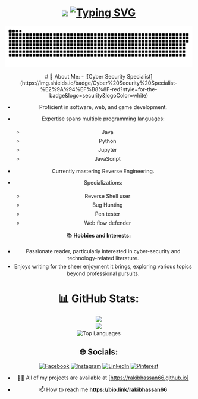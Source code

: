 <div align="center">
  <!-- Header -->
        <h1 align="center"> 
            <img src="https://readme-typing-svg.herokuapp.com/?font=Righteous&size=35&center=true&vCenter=true&width=500&height=70&duration=4000&lines=Hey%2C+This_is(Deadbrat)" /> 
        <a href="https://git.io/typing-svg"><img src="https://readme-typing-svg.herokuapp.com?font=Fira+Code&pause=1000&color=41C9E2&background=AD24CA00&random=false&width=435&lines=Welcome%2C+It's+an+honor+to+have+you" alt="Typing SVG" /></a>
</div>

<a target="_blank" rel="noopener noreferrer nofollow" href="https://raw.githubusercontent.com/rakibhassan66/rakibhassan66/output/github-contribution-grid-snake-dark.svg"><img src="https://raw.githubusercontent.com/ShrekBytes/ShrekBytes/output/github-contribution-grid-snake-dark.svg" alt="Snake animation" style="max-width: 100%;"></a>
          
<div align="center">

<div align="center">
  # 💫 About Me:
  - ![Cyber Security Specialist](https://img.shields.io/badge/Cyber%20Security%20Specialist-%E2%9A%94%EF%B8%8F-red?style=for-the-badge&logo=security&logoColor=white)<br>
  
  - Proficient in software, web, and game development.<br>
  
  - Expertise spans multiple programming languages:<br>
    - <i class="fab fa-java" style="font-size: 20px;"></i> Java  
    - <i class="fab fa-python" style="font-size: 20px;"></i> Python  
    - <i class="fab fa-jupyter" style="font-size: 20px;"></i> Jupyter  
    - <i class="fab fa-js" style="font-size: 20px;"></i> JavaScript  

  - Currently mastering Reverse Engineering.<br>
  
  - Specializations:<br>
    - <i class="fas fa-sync-alt" style="font-size: 20px;"></i> Reverse Shell user<br>
    - <i class="fas fa-bug" style="font-size: 20px;"></i> Bug Hunting<br>
    - <i class="fas fa-shield-alt" style="font-size: 20px;"></i> Pen tester<br>
    - <i class="fas fa-network-wired" style="font-size: 20px;"></i> Web flow defender<br>
  
  📚 **Hobbies and Interests:**<br>
  - <i class="fas fa-book" style="font-size: 20px;"></i> Passionate reader, particularly interested in cyber-security and technology-related literature.<br>
  - <i class="fas fa-pencil-alt" style="font-size: 20px;"></i> Enjoys writing for the sheer enjoyment it brings, exploring various topics beyond professional pursuits.
</div>


# 📊 GitHub Stats:
<div align="center">

![](https://github-readme-stats.vercel.app/api?username=rakibhassan66&theme=blue-green&hide_border=true&include_all_commits=true&count_private=true)<br/>
![](https://github-readme-streak-stats.herokuapp.com/?user=rakibhassan66&theme=blue-green&hide_border=true)<br/>
![Top Languages](https://github-readme-stats.vercel.app/api/top-langs/?username=rakibhassan66&theme=blue-green&hide_border=true&include_all_commits=true&count_private=true&layout=compact&count=30)

</div>

## 🌐 Socials:
<div align="center">
  
[![Facebook](https://img.shields.io/badge/Facebook-%231877F2.svg?logo=Facebook&logoColor=white)](https://facebook.com/rakibhassan.rh66) [![Instagram](https://img.shields.io/badge/Instagram-%23E4405F.svg?logo=Instagram&logoColor=white)](https://instagram.com/_rakibhassan__) [![LinkedIn](https://img.shields.io/badge/LinkedIn-%230077B5.svg?logo=linkedin&logoColor=white)](https://linkedin.com/in/https://www.linkedin.com/authwall?trk=gf&trkInfo=AQFSCSPznIY9xwAAAY6a0kPYvYLhZkYJ3t-xQoNJrGbyfsv023sUYuBqpYCUGWSLvL5tlphL9knYap0S6-7s5Qo4a69jNeetqvJA9e6MGUtgVG2_9Hg6bPw3DVzIExtqNNYqJMw=&original_referer=https://bio.link/&sessionRedirect=https%3A%2F%2Fwww.linkedin.com%2Fin%2Frakibhassan66) [![Pinterest](https://img.shields.io/badge/Pinterest-%23E60023.svg?logo=Pinterest&logoColor=white)](https://pinterest.com/https://www.pinterest.com/rakibhassan66) 
- 👨‍💻 All of my projects are available at [https://rakibhassan66.github.io]

- 📫 How to reach me **https://bio.link/rakibhassan66**

</div>
